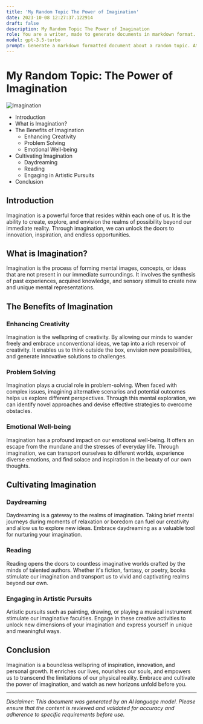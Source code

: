 ```yaml
---
title: 'My Random Topic The Power of Imagination'
date: 2023-10-08 12:27:37.122914
draft: false
description: My Random Topic The Power of Imagination
role: You are a writer, made to generate documents in markdown format. It is very important that all of the documents you generate are in valid markdown format.
model: gpt-3.5-turbo
prompt: Generate a markdown formatted document about a random topic. At the bottom, include a disclaimer explaining that the document was generated by you. The first line of the document should be the title. Make sure that the entire document is in proper markdown format, using a mix of various tags to make the document visually appealing.
---
```


# My Random Topic: The Power of Imagination

![Imagination](https://images.unsplash.com/photo-1517248132937-6114854f68c7)

- Introduction
- What is Imagination?
- The Benefits of Imagination
  - Enhancing Creativity
  - Problem Solving
  - Emotional Well-being
- Cultivating Imagination
  - Daydreaming
  - Reading
  - Engaging in Artistic Pursuits
- Conclusion

## Introduction

Imagination is a powerful force that resides within each one of us. It is the ability to create, explore, and envision the realms of possibility beyond our immediate reality. Through imagination, we can unlock the doors to innovation, inspiration, and endless opportunities.

## What is Imagination?

Imagination is the process of forming mental images, concepts, or ideas that are not present in our immediate surroundings. It involves the synthesis of past experiences, acquired knowledge, and sensory stimuli to create new and unique mental representations.

## The Benefits of Imagination

### Enhancing Creativity

Imagination is the wellspring of creativity. By allowing our minds to wander freely and embrace unconventional ideas, we tap into a rich reservoir of creativity. It enables us to think outside the box, envision new possibilities, and generate innovative solutions to challenges.

### Problem Solving

Imagination plays a crucial role in problem-solving. When faced with complex issues, imagining alternative scenarios and potential outcomes helps us explore different perspectives. Through this mental exploration, we can identify novel approaches and devise effective strategies to overcome obstacles.

### Emotional Well-being

Imagination has a profound impact on our emotional well-being. It offers an escape from the mundane and the stresses of everyday life. Through imagination, we can transport ourselves to different worlds, experience diverse emotions, and find solace and inspiration in the beauty of our own thoughts.

## Cultivating Imagination

### Daydreaming

Daydreaming is a gateway to the realms of imagination. Taking brief mental journeys during moments of relaxation or boredom can fuel our creativity and allow us to explore new ideas. Embrace daydreaming as a valuable tool for nurturing your imagination.

### Reading

Reading opens the doors to countless imaginative worlds crafted by the minds of talented authors. Whether it's fiction, fantasy, or poetry, books stimulate our imagination and transport us to vivid and captivating realms beyond our own.

### Engaging in Artistic Pursuits

Artistic pursuits such as painting, drawing, or playing a musical instrument stimulate our imaginative faculties. Engage in these creative activities to unlock new dimensions of your imagination and express yourself in unique and meaningful ways.

## Conclusion

Imagination is a boundless wellspring of inspiration, innovation, and personal growth. It enriches our lives, nourishes our souls, and empowers us to transcend the limitations of our physical reality. Embrace and cultivate the power of imagination, and watch as new horizons unfold before you.

---

*Disclaimer: This document was generated by an AI language model. Please ensure that the content is reviewed and validated for accuracy and adherence to specific requirements before use.*